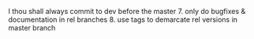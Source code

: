 I thou shall always commit to dev before the master
7. only do bugfixes & documentation in rel branches
8. use tags to demarcate rel versions in master branch
